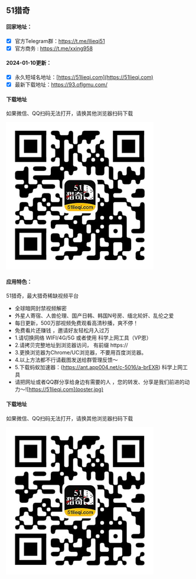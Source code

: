 ## 51猎奇

#### 回家地址：
- [x] 官方Telegram群：https://t.me/llieqi51
- [x] 官方商务 : https://t.me/xxing958
#### 2024-01-10更新：
- [x] 永久短域名地址：[https://51lieqi.com](https://51lieqi.com)
- [x] 最新下载地址：https://93.oflgmu.com/
#### 下载地址

如果微信、QQ扫码无法打开，请换其他浏览器扫码下载

![51猎奇下载二维码](code.jpg)
#### 应用特色：
51猎奇，最大猎奇稀缺视频平台
- 全球暗网封禁视频解密
- 外星人寄宿、人兽伦理、国产日韩、韩国N号房、缅北轮奸、乱伦之爱
- 每日更新，500万部视频免费观看高清秒播，爽不停！
- 免费看片还赚钱 ，邀请好友轻松月入过万
- 1.请切换网络 WIFI/4G/5G 或者使用 科学上网工具（VP恩）
- 2.请拷贝完整地址到浏览器访问， 有前缀 https://
- 3.更换浏览器为Chrome/UC浏览器，不要用百度浏览器。
- 4.以上方法都不行请截图发送给群管理反馈～
- 5.下载蚂蚁加速器：(https://ant.app004.net/c-5016/a-brEXR) 科学上网工具
- 请把网址或者QQ群分享给身边有需要的人 ，您的转发、分享是我们前进的动力～![https://51lieqi.com](poster.jpg)
#### 下载地址

如果微信、QQ扫码无法打开，请换其他浏览器扫码下载

![51猎奇下载二维码](code.jpg)
